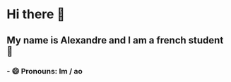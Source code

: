 # Hi there 👋
## My name is Alexandre and I am a french student 🥖
### - 😄 Pronouns: lm / ao

<!--
**AlexDesout/AlexDesout** is a ✨ _special_ ✨ repository because its `README.md` (this file) appears on your GitHub profile.

Here are some ideas to get you started:

- 🔭 I’m currently working on ...
- 🌱 I’m currently learning ...
- 👯 I’m looking to collaborate on ...
- 🤔 I’m looking for help with ...
- 💬 Ask me about ...
- 📫 How to reach me: ...
- 😄 Pronouns: lm / ao
- ⚡ Fun fact: ...
-->
